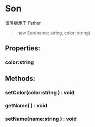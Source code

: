 # Son  
该类继承于 Father
> new Son(name: string, color: string)
## Properties:
### color:string
## Methods:
### setColor(color:string )  : void
### getName( )  : void
### setName(name:string )  : void


